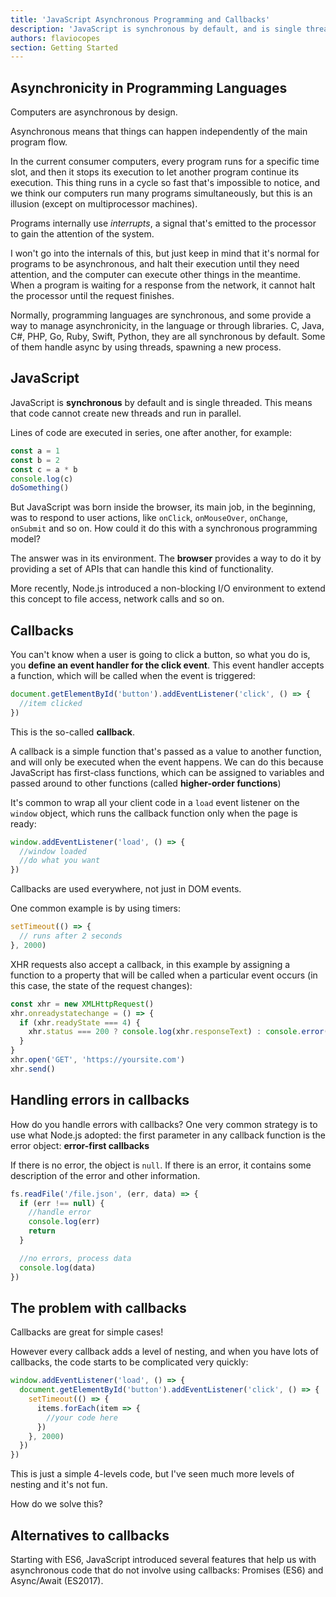 ```yaml
---
title: 'JavaScript Asynchronous Programming and Callbacks'
description: 'JavaScript is synchronous by default, and is single threaded. This means that code cannot create new threads and run in parallel. Find out what asynchronous code means and how it looks like'
authors: flaviocopes
section: Getting Started
---
```


## Asynchronicity in Programming Languages

Computers are asynchronous by design.

Asynchronous means that things can happen independently of the main program flow.

In the current consumer computers, every program runs for a specific time slot, and then it stops its execution to let another program continue its execution. This thing runs in a cycle so fast that's impossible to notice, and we think our computers run many programs simultaneously, but this is an illusion (except on multiprocessor machines).

Programs internally use _interrupts_, a signal that's emitted to the processor to gain the attention of the system.

I won't go into the internals of this, but just keep in mind that it's normal for programs to be asynchronous, and halt their execution until they need attention, and the computer can execute other things in the meantime. When a program is waiting for a response from the network, it cannot halt the processor until the request finishes.

Normally, programming languages are synchronous, and some provide a way to manage asynchronicity, in the language or through libraries. C, Java, C#, PHP, Go, Ruby, Swift, Python, they are all synchronous by default. Some of them handle async by using threads, spawning a new process.

## JavaScript

JavaScript is **synchronous** by default and is single threaded. This means that code cannot create new threads and run in parallel.

Lines of code are executed in series, one after another, for example:

```js
const a = 1
const b = 2
const c = a * b
console.log(c)
doSomething()
```

But JavaScript was born inside the browser, its main job, in the beginning, was to respond to user actions, like `onClick`, `onMouseOver`, `onChange`, `onSubmit` and so on. How could it do this with a synchronous programming model?

The answer was in its environment. The **browser** provides a way to do it by providing a set of APIs that can handle this kind of functionality.

More recently, Node.js introduced a non-blocking I/O environment to extend this concept to file access, network calls and so on.

## Callbacks

You can't know when a user is going to click a button, so what you do is, you **define an event handler for the click event**. This event handler accepts a function, which will be called when the event is triggered:

```js
document.getElementById('button').addEventListener('click', () => {
  //item clicked
})
```

This is the so-called **callback**.

A callback is a simple function that's passed as a value to another function, and will only be executed when the event happens. We can do this because JavaScript has first-class functions, which can be assigned to variables and passed around to other functions (called **higher-order functions**)

It's common to wrap all your client code in a `load` event listener on the `window` object, which runs the callback function only when the page is ready:

```js
window.addEventListener('load', () => {
  //window loaded
  //do what you want
})
```

Callbacks are used everywhere, not just in DOM events.

One common example is by using timers:

```js
setTimeout(() => {
  // runs after 2 seconds
}, 2000)
```

XHR requests also accept a callback, in this example by assigning a function to a property that will be called when a particular event occurs (in this case, the state of the request changes):

```js
const xhr = new XMLHttpRequest()
xhr.onreadystatechange = () => {
  if (xhr.readyState === 4) {
    xhr.status === 200 ? console.log(xhr.responseText) : console.error('error')
  }
}
xhr.open('GET', 'https://yoursite.com')
xhr.send()
```

## Handling errors in callbacks

How do you handle errors with callbacks? One very common strategy is to use what Node.js adopted: the first parameter in any callback function is the error object: **error-first callbacks**

If there is no error, the object is `null`. If there is an error, it contains some description of the error and other information.

```js
fs.readFile('/file.json', (err, data) => {
  if (err !== null) {
    //handle error
    console.log(err)
    return
  }

  //no errors, process data
  console.log(data)
})
```

## The problem with callbacks

Callbacks are great for simple cases!

However every callback adds a level of nesting, and when you have lots of callbacks, the code starts to be complicated very quickly:

```js
window.addEventListener('load', () => {
  document.getElementById('button').addEventListener('click', () => {
    setTimeout(() => {
      items.forEach(item => {
        //your code here
      })
    }, 2000)
  })
})
```

This is just a simple 4-levels code, but I've seen much more levels of nesting and it's not fun.

How do we solve this?

## Alternatives to callbacks

Starting with ES6, JavaScript introduced several features that help us with asynchronous code that do not involve using callbacks: Promises (ES6) and Async/Await (ES2017).
